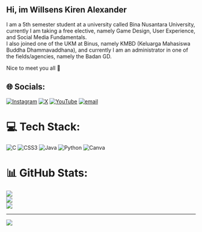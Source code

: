 ## Hi, im Willsens Kiren Alexander

I am a 5th semester student at a university called Bina Nusantara University, currently I am taking a free elective, namely Game Design, User Experience, and Social Media Fundamentals.</br>
I also joined one of the UKM at Binus, namely KMBD (Keluarga Mahasiswa Buddha Dhammavaddhana), and currently I am an administrator in one of the fields/agencies, namely the Badan GD.</br>

Nice to meet you all 👋 </br>

## 🌐 Socials:
[![Instagram](https://img.shields.io/badge/Instagram-%23E4405F.svg?logo=Instagram&logoColor=white)](https://instagram.com/willsens.png) [![X](https://img.shields.io/badge/X-black.svg?logo=X&logoColor=white)](https://x.com/Willsens2) [![YouTube](https://img.shields.io/badge/YouTube-%23FF0000.svg?logo=YouTube&logoColor=white)](https://youtube.com/@wills3ns) [![email](https://img.shields.io/badge/Email-D14836?logo=gmail&logoColor=white)](mailto:willsenskiren@gmail.com) 

# 💻 Tech Stack:
![C](https://img.shields.io/badge/c-%2300599C.svg?style=for-the-badge&logo=c&logoColor=white) ![CSS3](https://img.shields.io/badge/css3-%231572B6.svg?style=for-the-badge&logo=css3&logoColor=white) ![Java](https://img.shields.io/badge/java-%23ED8B00.svg?style=for-the-badge&logo=openjdk&logoColor=white) ![Python](https://img.shields.io/badge/python-3670A0?style=for-the-badge&logo=python&logoColor=ffdd54) ![Canva](https://img.shields.io/badge/Canva-%2300C4CC.svg?style=for-the-badge&logo=Canva&logoColor=white)
# 📊 GitHub Stats:
![](https://github-readme-stats.vercel.app/api?username=willsens25&theme=synthwave&hide_border=false&include_all_commits=false&count_private=false)<br/>
![](https://nirzak-streak-stats.vercel.app/?user=willsens25&theme=synthwave&hide_border=false)<br/>
![](https://github-readme-stats.vercel.app/api/top-langs/?username=willsens25&theme=synthwave&hide_border=false&include_all_commits=false&count_private=false&layout=compact)

---
[![](https://visitcount.itsvg.in/api?id=willsens25&icon=0&color=1)](https://visitcount.itsvg.in)

<!-- Proudly created with GPRM ( https://gprm.itsvg.in ) -->
